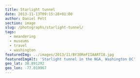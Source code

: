 ```yaml
---
title: Starlight tunnel
date: 2013-11-13T09:15:28+01:00
author: Daniel Pett
section: image
slug: /photographs/starlight-tunnel/
tags:
  - meandering
  - museums
  - travel
  - washington
featuredImg: ../images/2013/11/BY30RmFIIAARfI8.jpg
featuredImgAlt: 'Starlight tunnel in the NGA, Washington DC'
geo_lat: 38.891292
geo_lon: -77.019967
---
```

